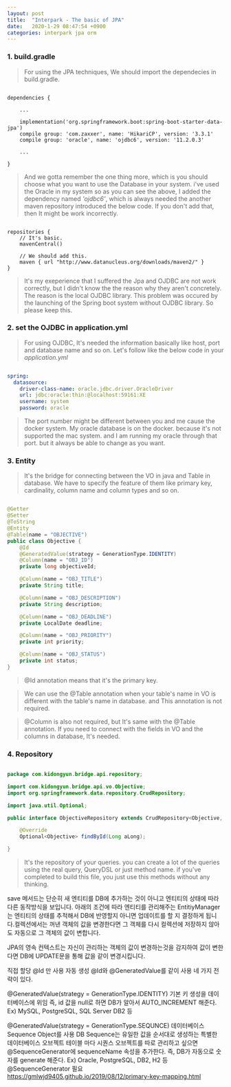 ```yaml
---
layout: post
title:  "Interpark - The basic of JPA"
date:   2020-1-29 08:47:54 +0900
categories: interpark jpa orm
---
```



### 1. build.gradle

> For using the JPA techniques, We should import the dependecies in build.gradle.

```

dependencies {

    ...

    implementation('org.springframework.boot:spring-boot-starter-data-jpa')
    compile group: 'com.zaxxer', name: 'HikariCP', version: '3.3.1'
    compile group: 'oracle', name: 'ojdbc6', version: '11.2.0.3'

    ...

}

```

> And we gotta remember the one thing more, which is you should choose what you want to use the Database in your system. i've used the Oracle in my system so as you can see the above, I added the dependency named _'ojdbc6'_, which is always needed the another maven repository introduced the below code. If you don't add that, then It might be work incorrectly.

```

repositories {
    // It's basic.
    mavenCentral() 

    // We should add this.
    maven { url "http://www.datanucleus.org/downloads/maven2/" }
}

```

> It's my exeperience that I suffered the Jpa and OJDBC are not work correctly, but I didn't know the the reason why they aren't concretely. The reason is the local OJDBC library. This problem was occured by the launching of the Spring boot system without OJDBC library. So please keep this.



### 2. set the OJDBC in application.yml 

> For using OJDBC, It's needed the information basically like host, port and database name and so on. Let's follow like the below code in your _application.yml_

```yml

spring:
  datasource:
    driver-class-name: oracle.jdbc.driver.OracleDriver
    url: jdbc:oracle:thin:@localhost:59161:XE
    username: system
    password: oracle

```

> The port number might be different between you and me cause the docker system. My oracle database is on the docker. because it's not supported the mac system. and I am running my oracle through that port. but it always be able to change as you want.

### 3. Entity

> It's the bridge for connecting between the VO in java and Table in database. We have to specify the feature of them like primary key, cardinality, column name and column types and so on.

```java

@Getter
@Setter
@ToString
@Entity
@Table(name = "OBJECTIVE")
public class Objective {
    @Id
    @GeneratedValue(strategy = GenerationType.IDENTITY)
    @Column(name = "OBJ_ID")
    private long objectiveId;

    @Column(name = "OBJ_TITLE")
    private String title;

    @Column(name = "OBJ_DESCRIPTION")
    private String description;

    @Column(name = "OBJ_DEADLINE")
    private LocalDate deadline;

    @Column(name = "OBJ_PRIORITY")
    private int priority;

    @Column(name = "OBJ_STATUS")
    private int status;
}

```

> @Id annotation means that it's the primary key.

> We can use the @Table annotation when your table's name in VO is different with the table's name in database. and This annotation is not required.

> @Column is also not required, but It's same with the @Table annotation. If you need to connect with the fields in VO and the columns in database, It's needed.

### 4. Repository

```java

package com.kidongyun.bridge.api.repository;

import com.kidongyun.bridge.api.vo.Objective;
import org.springframework.data.repository.CrudRepository;

import java.util.Optional;

public interface ObjectiveRepository extends CrudRepository<Objective, Long> {

    @Override
    Optional<Objective> findById(Long aLong);

}

```

> It's the repository of your queries. you can create a lot of the queries using the real query, QueryDSL or just method name. if you've completed to build this file, you just use this methods without any thinking.   

save 메서드는 단순히 새 엔티티를 DB에 추가하는 것이 아니고 엔티티의 상태에 따라 다른 동작방식을 보입니다. 아래의 조건에 따라 엔티티를 관리해주는 EntitiyManager는 엔티티의 상태를 추적해서 DB에 반영할지 아니면 업데이트를 할 지 결정하게 됩니다.컬렉션에서는 꺼낸 객체의 값을 변경한다면 그 객체를 다시 컬렉션에 저장하지 않아도 자동으로 그 객체의 값이 변합니다.

JPA의 영속 컨텍스트는 자신이 관리하는 객체의 값이 변경하는것을 감지하여 값이 변한다면 DB에 UPDATE문을 통해 값을 같이 변경시킵니다.

직접 할당
@Id 만 사용
자동 생성
@Id와 @GeneratedValue를 같이 사용
네 가지 전략이 있다.

@GeneratedValue(strategy = GenerationType.IDENTITY)
기본 키 생성을 데이터베이스에 위임
즉, id 값을 null로 하면 DB가 알아서 AUTO_INCREMENT 해준다.
Ex) MySQL, PostgreSQL, SQL Server DB2 등

@GeneratedValue(strategy = GenerationType.SEQUNCE)
데이터베이스 Sequence Object를 사용
DB Sequence는 유일한 값을 순서대로 생성하는 특별한 데이터베이스 오브젝트
테이블 마다 시퀀스 오브젝트를 따로 관리하고 싶으면 @SequenceGenerator에 sequenceName 속성을 추가한다.
즉, DB가 자동으로 숫자를 generate 해준다.
Ex) Oracle, PostgreSQL, DB2, H2 등
@SequenceGenerator 필요
https://gmlwjd9405.github.io/2019/08/12/primary-key-mapping.html

